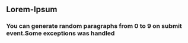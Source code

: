 ## Lorem-Ipsum
### You can generate random paragraphs from 0 to 9 on submit event.Some exceptions was handled